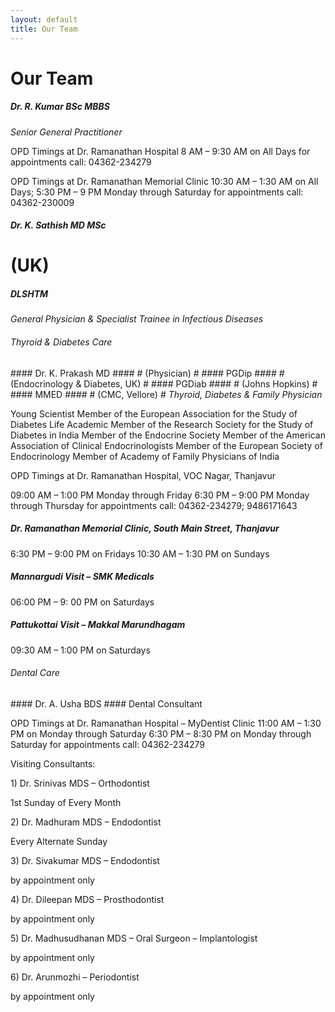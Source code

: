 ```yaml
---
layout: default
title: Our Team
---
```


<h1> Our Team </h1>

<i class="fa fa-user-md" aria-hidden="true"></i> <h5> Dr. R. Kumar BSc MBBS </h5>

*Senior General Practitioner*

OPD Timings at Dr. Ramanathan Hospital
8 AM – 9:30 AM on All Days
for appointments call: 04362-234279

OPD Timings at Dr. Ramanathan Memorial Clinic
10:30 AM – 1:30 AM on All Days; 5:30 PM – 9 PM Monday through Saturday
for appointments call: 04362-230009

<i class="fa fa-user-md fa-2x" aria-hidden="true"></i> <h5> Dr. K. Sathish MD MSc </h5> <h1> (UK) </h1> <h5> DLSHTM </h5>
*General Physician & Specialist Trainee in Infectious Diseases*

###### Thyroid & Diabetes Care ######

<i class="fa fa-user-md fa-2x" aria-hidden="true"></i> #### Dr. K. Prakash MD #### # (Physician) # #### PGDip #### # (Endocrinology & Diabetes, UK) # #### PGDiab #### # (Johns Hopkins) # #### MMED #### # (CMC, Vellore) #
*Thyroid, Diabetes & Family Physician*

<i class="fa fa-chevron-circle-right" aria-hidden="true"></i>Young Scientist Member of the European Association for the Study of Diabetes
<i class="fa fa-chevron-circle-right" aria-hidden="true"></i>Life Academic Member of the Research Society for the Study of Diabetes in India
<i class="fa fa-chevron-circle-right" aria-hidden="true"></i>Member of the Endocrine Society
<i class="fa fa-chevron-circle-right" aria-hidden="true"></i>Member of the American Association of Clinical Endocrinologists
<i class="fa fa-chevron-circle-right" aria-hidden="true"></i>Member of the European Society of Endocrinology
<i class="fa fa-chevron-circle-right" aria-hidden="true"></i>Member of Academy of Family Physicians of India

 

<i class="fa fa-quote-left fa-3x fa-pull-left fa-border" aria-hidden="true"></i> OPD Timings at Dr. Ramanathan Hospital, VOC Nagar, Thanjavur

09:00 AM – 1:00 PM Monday through Friday
6:30 PM – 9:00 PM Monday through Thursday
for appointments call: 04362-234279; 9486171643

##### Dr. Ramanathan Memorial Clinic, South Main Street, Thanjavur #####

6:30 PM – 9:00 PM on Fridays
10:30 AM – 1:30 PM on Sundays

##### Mannargudi Visit – SMK Medicals #####

06:00 PM – 9: 00 PM on Saturdays

##### Pattukottai Visit – Makkal Marundhagam ##### 

09:30 AM – 1:00 PM on Saturdays

###### Dental Care ###### 

<i class="fa fa-user-md fa-2x" aria-hidden="true"></i> #### Dr. A. Usha BDS  #### 
Dental Consultant

<i class="fa fa-quote-left fa-3x fa-pull-left fa-border" aria-hidden="true"></i> OPD Timings at Dr. Ramanathan Hospital – MyDentist Clinic
11:00 AM – 1:30 PM on Monday through Saturday
6:30 PM – 8:30 PM on Monday through Saturday
for appointments call: 04362-234279

Visiting Consultants:

<i class="fa fa-user-md fa-1g" aria-hidden="true"></i> 1) Dr. Srinivas MDS – Orthodontist

1st Sunday of Every Month

<i class="fa fa-user-md fa-1g" aria-hidden="true"></i> 2) Dr. Madhuram MDS – Endodontist

Every Alternate Sunday

<i class="fa fa-user-md fa-1g" aria-hidden="true"></i> 3) Dr. Sivakumar MDS – Endodontist

by appointment only

<i class="fa fa-user-md fa-1g" aria-hidden="true"></i> 4) Dr. Dileepan MDS – Prosthodontist

by appointment only

<i class="fa fa-user-md fa-1g" aria-hidden="true"></i> 5) Dr. Madhusudhanan MDS – Oral Surgeon – Implantologist

by appointment only

<i class="fa fa-user-md fa-1g" aria-hidden="true"></i> 6) Dr. Arunmozhi – Periodontist

by appointment only
